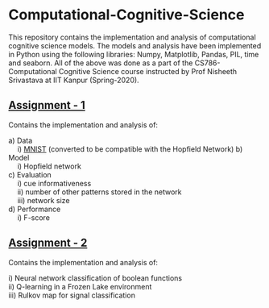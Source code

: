 # Computational-Cognitive-Science

This repository contains the implementation and analysis of computational cognitive science models. The models and analysis have been implemented in Python using the following libraries: Numpy, Matplotlib, Pandas, PIL, time and seaborn. All of the above was done as a part of the CS786-Computational Cognitive Science course instructed by Prof Nisheeth Srivastava at IIT Kanpur (Spring-2020). 

## [Assignment - 1](/CS786-Assignment-1-Noteboook.ipynb)  

Contains the implementation and analysis of:  
 
a) Data  
&emsp;	i) [MNIST](https://gitlab.com/datapythonista/mnist) (converted to be compatible with the Hopfield Network)
b) Model  
&emsp;	i) Hopfield network   
c) Evaluation  
&emsp;	i) cue informativeness   
&emsp;	ii) number of other patterns stored in the network   
&emsp;	iii) network size  
d) Performance  
&emsp;	i) F-score  

## [Assignment - 2](CS786-Assignment-2-Noteboook.ipynb)  

Contains the implementation and analysis of:  

i) Neural network classification of boolean functions  
ii) Q-learning in a Frozen Lake environment  
iii) Rulkov map for signal classification  
